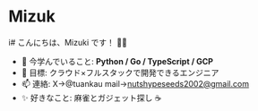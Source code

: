 # Mizuk
i# こんにちは、Mizuki です！ 👩‍💻  

- 🌱 今学んでいること: **Python / Go / TypeScript / GCP**  
- 🔭 目標: クラウド×フルスタックで開発できるエンジニア  
- 📫 連絡: X→@tuankau mail→nutshypeseeds2002@gmail.com  
- ✨ 好きなこと: 麻雀とガジェット探し ☕️  
